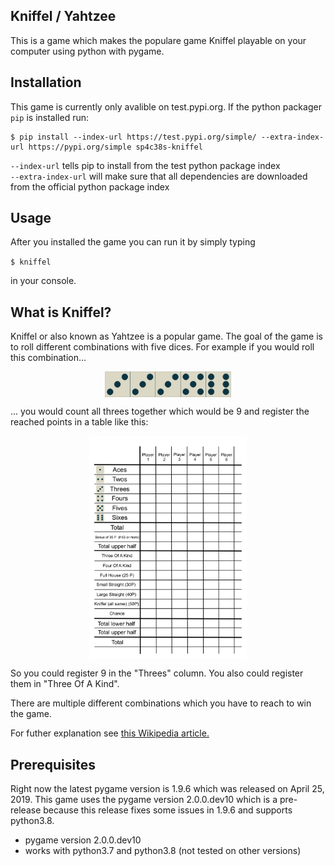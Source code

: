 ## Kniffel / Yahtzee

This is a game which makes the populare game Kniffel playable on your computer using python with pygame.

## Installation
This game is currently only avalible on test.pypi.org. If the python packager `pip` is installed run:

```
$ pip install --index-url https://test.pypi.org/simple/ --extra-index-url https://pypi.org/simple sp4c38s-kniffel
```
`--index-url` tells pip to install from the test python package index
<br>
`--extra-index-url` will make sure that all dependencies are downloaded from the official python package index

## Usage
After you installed the game you can run it by simply typing

`$ kniffel`

in your console.

## What is Kniffel?
Kniffel or also known as Yahtzee is a popular game. The goal of the game is to roll different combinations with five dices.
For example if you would roll this combination...

<img width="40%" style="display:block;margin-left:auto;margin-right:auto;" src="https://raw.githubusercontent.com/sp4c38/kniffel/master/readme_assets/example_dice_roll.png">

... you would count all threes together which would be 9 and register the reached points in a table like this:

<img width="50%" style="display: block; margin-left:auto; margin-right:auto;" src="https://raw.githubusercontent.com/sp4c38/kniffel/master/readme_assets/kniffel_table.png">

So you could register 9 in the "Threes" column. You also could register them in "Three Of A Kind". 

There are multiple different combinations which you have to reach to win the game.

For futher explanation see [this Wikipedia article.](https://en.wikipedia.org/wiki/Yahtzee)

## Prerequisites
Right now the latest pygame version is 1.9.6 which was released on April 25, 2019. This game uses the pygame version 2.0.0.dev10 which is a pre-release because this release fixes some issues in 1.9.6 and supports python3.8.

- pygame version 2.0.0.dev10
- works with python3.7 and python3.8 (not tested on other versions)
